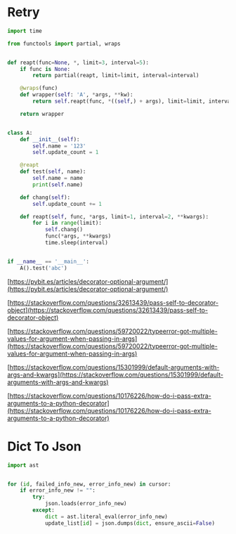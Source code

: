# Retry

```python
import time

from functools import partial, wraps


def reapt(func=None, *, limit=3, interval=5):
    if func is None:
        return partial(reapt, limit=limit, interval=interval)

    @wraps(func)
    def wrapper(self: 'A', *args, **kw):
        return self.reapt(func, *((self,) + args), limit=limit, interval=interval, **kw)

    return wrapper


class A:
    def __init__(self):
        self.name = '123'
        self.update_count = 1

    @reapt
    def test(self, name):
        self.name = name
        print(self.name)

    def chang(self):
        self.update_count += 1

    def reapt(self, func, *args, limit=1, interval=2, **kwargs):
        for i in range(limit):
            self.chang()
            func(*args, **kwargs)
            time.sleep(interval)


if __name__ == '__main__':
    A().test('abc')
```
[https://pybit.es/articles/decorator-optional-argument/](https://pybit.es/articles/decorator-optional-argument/)

[https://stackoverflow.com/questions/32613439/pass-self-to-decorator-object](https://stackoverflow.com/questions/32613439/pass-self-to-decorator-object)

[https://stackoverflow.com/questions/59720022/typeerror-got-multiple-values-for-argument-when-passing-in-args](https://stackoverflow.com/questions/59720022/typeerror-got-multiple-values-for-argument-when-passing-in-args)

[https://stackoverflow.com/questions/15301999/default-arguments-with-args-and-kwargs](https://stackoverflow.com/questions/15301999/default-arguments-with-args-and-kwargs)

[https://stackoverflow.com/questions/10176226/how-do-i-pass-extra-arguments-to-a-python-decorator](https://stackoverflow.com/questions/10176226/how-do-i-pass-extra-arguments-to-a-python-decorator)

# Dict To Json

```python
import ast


for (id, failed_info_new, error_info_new) in cursor:
    if error_info_new != "":
        try:
            json.loads(error_info_new)
        except:
            dict = ast.literal_eval(error_info_new)
            update_list[id] = json.dumps(dict, ensure_ascii=False)
```

